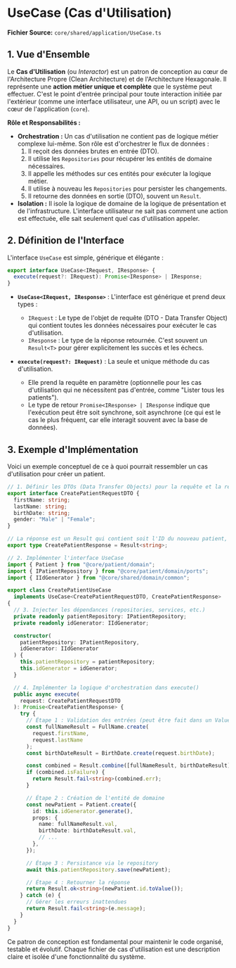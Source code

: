 # UseCase (Cas d'Utilisation)

**Fichier Source:** `core/shared/application/UseCase.ts`

## 1. Vue d'Ensemble

Le **Cas d'Utilisation** (ou _Interactor_) est un patron de conception au cœur de l'Architecture Propre (Clean Architecture) et de l'Architecture Hexagonale. Il représente une **action métier unique et complète** que le système peut effectuer. C'est le point d'entrée principal pour toute interaction initiée par l'extérieur (comme une interface utilisateur, une API, ou un script) avec le cœur de l'application (`core`).

**Rôle et Responsabilités :**

- **Orchestration :** Un cas d'utilisation ne contient pas de logique métier complexe lui-même. Son rôle est d'orchestrer le flux de données :
  1.  Il reçoit des données brutes en entrée (DTO).
  2.  Il utilise les `Repositories` pour récupérer les entités de domaine nécessaires.
  3.  Il appelle les méthodes sur ces entités pour exécuter la logique métier.
  4.  Il utilise à nouveau les `Repositories` pour persister les changements.
  5.  Il retourne des données en sortie (DTO), souvent un `Result`.
- **Isolation :** Il isole la logique de domaine de la logique de présentation et de l'infrastructure. L'interface utilisateur ne sait pas comment une action est effectuée, elle sait seulement quel cas d'utilisation appeler.

## 2. Définition de l'Interface

L'interface `UseCase` est simple, générique et élégante :

```typescript
export interface UseCase<IRequest, IResponse> {
  execute(request?: IRequest): Promise<IResponse> | IResponse;
}
```

- **`UseCase<IRequest, IResponse>`** : L'interface est générique et prend deux types :
  - `IRequest` : Le type de l'objet de requête (DTO - Data Transfer Object) qui contient toutes les données nécessaires pour exécuter le cas d'utilisation.
  - `IResponse` : Le type de la réponse retournée. C'est souvent un `Result<T>` pour gérer explicitement les succès et les échecs.

- **`execute(request?: IRequest)`** : La seule et unique méthode du cas d'utilisation.
  - Elle prend la requête en paramètre (optionnelle pour les cas d'utilisation qui ne nécessitent pas d'entrée, comme "Lister tous les patients").
  - Le type de retour `Promise<IResponse> | IResponse` indique que l'exécution peut être soit synchrone, soit asynchrone (ce qui est le cas le plus fréquent, car elle interagit souvent avec la base de données).

## 3. Exemple d'Implémentation

Voici un exemple conceptuel de ce à quoi pourrait ressembler un cas d'utilisation pour créer un patient.

```typescript
// 1. Définir les DTOs (Data Transfer Objects) pour la requête et la réponse
export interface CreatePatientRequestDTO {
  firstName: string;
  lastName: string;
  birthDate: string;
  gender: "Male" | "Female";
}

// La réponse est un Result qui contient soit l'ID du nouveau patient, soit une erreur.
export type CreatePatientResponse = Result<string>;

// 2. Implémenter l'interface UseCase
import { Patient } from "@core/patient/domain";
import { IPatientRepository } from "@core/patient/domain/ports";
import { IIdGenerator } from "@core/shared/domain/common";

export class CreatePatientUseCase
  implements UseCase<CreatePatientRequestDTO, CreatePatientResponse>
{
  // 3. Injecter les dépendances (repositories, services, etc.)
  private readonly patientRepository: IPatientRepository;
  private readonly idGenerator: IIdGenerator;

  constructor(
    patientRepository: IPatientRepository,
    idGenerator: IIdGenerator
  ) {
    this.patientRepository = patientRepository;
    this.idGenerator = idGenerator;
  }

  // 4. Implémenter la logique d'orchestration dans execute()
  public async execute(
    request: CreatePatientRequestDTO
  ): Promise<CreatePatientResponse> {
    try {
      // Étape 1 : Validation des entrées (peut être fait dans un Value Object)
      const fullNameResult = FullName.create(
        request.firstName,
        request.lastName
      );
      const birthDateResult = BirthDate.create(request.birthDate);

      const combined = Result.combine([fullNameResult, birthDateResult]);
      if (combined.isFailure) {
        return Result.fail<string>(combined.err);
      }

      // Étape 2 : Création de l'entité de domaine
      const newPatient = Patient.create({
        id: this.idGenerator.generate(),
        props: {
          name: fullNameResult.val,
          birthDate: birthDateResult.val,
          // ...
        },
      });

      // Étape 3 : Persistance via le repository
      await this.patientRepository.save(newPatient);

      // Étape 4 : Retourner la réponse
      return Result.ok<string>(newPatient.id.toValue());
    } catch (e) {
      // Gérer les erreurs inattendues
      return Result.fail<string>(e.message);
    }
  }
}
```

Ce patron de conception est fondamental pour maintenir le code organisé, testable et évolutif. Chaque fichier de cas d'utilisation est une description claire et isolée d'une fonctionnalité du système.
